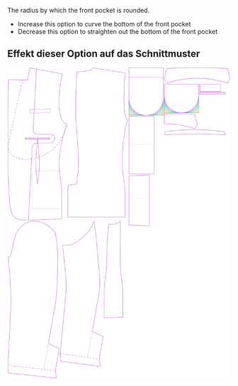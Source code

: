 
The radius by which the front pocket is rounded.

- Increase this option to curve the bottom of the front pocket
- Decrease this option to straighten out the bottom of the front pocket


## Effekt dieser Option auf das Schnittmuster
![This image shows the effect of this option by superimposing several variants that have a different value for this option](jaeger_frontpocketradius_sample.svg "Effect of this option on the pattern")
